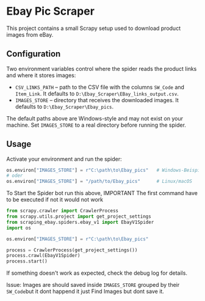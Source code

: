 # Ebay Pic Scraper

This project contains a small Scrapy setup used to download product images from eBay.

## Configuration

Two environment variables control where the spider reads the product links and where it stores images:

- `CSV_LINKS_PATH` – path to the CSV file with the columns `SW_Code` and `Item_Link`. It defaults to `D:\Ebay_Scraper\EBay_links_output.csv`.
- `IMAGES_STORE` – directory that receives the downloaded images. It defaults to `D:\Ebay_Scraper\Ebay_pics`.

The default paths above are Windows-style and may not exist on your machine. Set `IMAGES_STORE` to a real directory before running the spider.





## Usage

Activate your environment and run the spider:

```Python Shell (Setup Save Path)
os.environ["IMAGES_STORE"] = r"C:\path\to\Ebay_pics"   # Windows-Beispiel
# oder
os.environ["IMAGES_STORE"] = "/path/to/Ebay_pics"      # Linux/macOS

```

To Start the Spider bot run this above, IMPORTANT The first command have to be executed if not it would not work

``` Python Shell
from scrapy.crawler import CrawlerProcess
from scrapy.utils.project import get_project_settings
from scraping_ebay.spiders.ebay_v1 import EbayV1Spider
import os

os.environ["IMAGES_STORE"] = r"C:\path\to\Ebay_pics"

process = CrawlerProcess(get_project_settings())
process.crawl(EbayV1Spider)
process.start()
```



If something doesn't work as expected, check the debug log for details.


Issue:
Images are  should saved inside `IMAGES_STORE` grouped by their `SW_Code`but it dont happend it just Find Images but dont save it.
